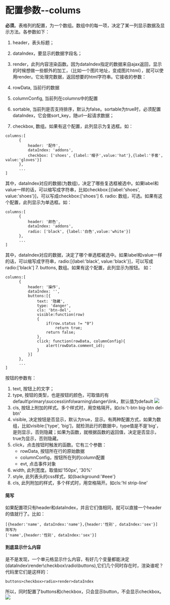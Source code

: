 # 配置参数--colums
__必须__。表格列的配置，为一个数组。数组中的每一项，决定了某一列显示数据及显示方法。各参数如下：
1. header，表头标题；
2. dataIndex，要显示的数据字段名；
3. render，此列内容渲染函数。因为dataIndex指定的数据来自ajax返回，显示的时候想做一些额外的加工，（比如一个图片地址，变成图片html），就可以使用render。它处理完数据，返回想要的html字符串。它接收的参数：
  1. rowData, 当前行的数据
  2. columnConfig, 当前列在columns中的配置 

4. sortable, 当前列是否支持排序，默认为false。sortable为true时，必须配置dataIndex，它会做sort_key，随url一起请求数据；
5. checkbox, 数组。如果有这个配置，此列显示为复选框。如：
  ```
  columns:[
        {
            header: '配件',
            dataIndex: 'addons',
            checkbox: ['shoes', {label:'帽子',value:'hat'},{label:'手套', value:'gloves'}]
        },
        ...
  ]
  ```
  其中，dataIndex对应的数据(为数组)，决定了哪些复选框被选中。如果label和value一样的话，可以缩写成字符串，比如checkbox:[{label:'shoes', value:'shoes'}]，可以写成checkbox:['shoes']
6. radio: 数组，可选。如果有这个配置，此列显示为单选框。如：
  ```
  columns:[
        {
            header: '颜色',
            dataIndex: 'addons',
            radio: ['black', {label:'白色',value:'white'}]
        },
        ...
  ]
  ```
  其中，dataIndex对应的数据，决定了哪个单选框被选中。如果label和value一样的话，可以缩写成字符串，radio:[{label:'black', value:'black'}]，可以写成radio:['black']
7. buttons, 数组。如果有这个配置，此列显示为按钮。 如：
  ```
  columns:[
        {
            header: '操作',
            dataIndex: '',
            buttons:[{
                text: '隐藏',
                type: 'danger',
                cls: 'btn-del',
                visible:function(row)
                {
                    if(row.status != "0")
                        return true;
                    return false;
                },
                click: function(rowData, columnConfig){
                    alert(rowData.comment_id);
                }
            }]
        },
        ...
  ]
  ```
 按钮的参数有：
 
 1. text, 按钮上的文字；
 2. type, 按钮的类型，也是按钮的颜色，可取值的有default\primary\success\info\warning\danger\link，默认值为default
   ![](https://s.wandougongzhu.cn/s/b6/button_e7e4b6.png)
 3. cls, 按钮上附加的样式。多个样式时，用空格隔开。如cls:'t-btn big-btn del-btn'
 4. visible, 决定按钮是否显示，默认为true，显示。有两种配置方式，如果为数组，比如visible:['type', 'big']，就检测此行的数据中，type值是不是'big'，是则显示，否则隐藏；如果为函数，就根据函数的返回值，决定是否显示，true为显示，否则隐藏。
 5. click，点击按钮时触发的函数。它有三个参数：
    * rowData, 按钮所在行的原始数据
    * columnConfig，按钮所在列的column配置
    * evt, 点击事件对象
8. width, 此列宽度。取值如'150px', '30%'
9. style, 此列表头的css样式，如{background:'#eee'}
10. cls, 此列附加的样式，多个样式时，用空格隔开。如cls:'hl strip-line'

#### 简写
如果配置项只有header和dataIndex，并且它们值相同，就可以直接一个header的值就行了。比如：
```
[{header:'name', dataIndex:'name'},{header:'性别', dataIndex:'sex'}]
简写为
['name',{header:'性别', dataIndex:'sex'}]
```
#### 到底显示什么内容
是不是发现，一个单元格显示什么内容，有好几个变量都能决定(dataIndex\render\checkbox\radio\buttons),它们几个同时存在时，渲染谁呢？代码里它们是这样的：

```
buttons>checkbox>radio>render>dataIndex
```
所以，同时配置了buttons和checkbox，只会显示button，不会显示checkbox。
![](http://s.wandougongzhu.cn/s/6e/render_c23c6e.png)
